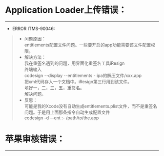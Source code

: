 # Application Loader上传错误：
---

- ERROR ITMS-90046: 

> - 问题原因：<br/>
> entitlements配置文件问题。一些要开启的app功能需要该文件配置权限。<br/>
> - 解决方法：<br/>
> 我在重签名遇到的问题，用界面化重签名工具iResign<br/>
	终端输入<br/>
	codesign --display --entitlements - ipa的解压文件/xxx.app<br/>
	把xml代码存入一个文档中。iResign第三行用到该文件。<br/>
	填好一，二，三，五，重签名。<br/>
	解决问题。
> - 反思：<br/>
> 可能是我的Xcode没有自动生成entitlements.plist文件，而不是重签名问题。于是用上面那条指令自动生成配置文件<br/>
> codesign -d --ent :- /path/to/the.app

# 苹果审核错误：
---




